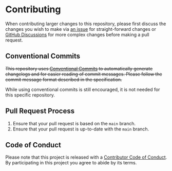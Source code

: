 # Contributing

When contributing larger changes to this repository, please first discuss the changes you wish to make via [an issue](https://github.com/XenyriaNET/xenyria-experience-enhancement-mod/issues) for straight-forward changes or [GitHub Discussions](https://github.com/XenyriaNET/xenyria-experience-enhancement-mod/discussions) for more complex changes before making a pull request.

## Conventional Commits

~~This repository uses [Conventional Commits](https://www.conventionalcommits.org/en/v1.0.0/) to automatically generate changelogs and for easier reading of commit messages. Please follow the commit message format described in the specification.~~

While using conventional commits is still encouraged, it is not needed for this specific repository.

## Pull Request Process

1. Ensure that your pull request is based on the `main` branch.
2. Ensure that your pull request is up-to-date with the `main` branch.

## Code of Conduct

Please note that this project is released with a [Contributor Code of Conduct](CODE_OF_CONDUCT.md). By participating in this project you agree to abide by its terms.
